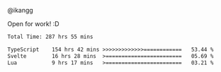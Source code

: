 @ikangg

Open for work! :D

<!--START_SECTION:waka-->

```txt
Total Time: 287 hrs 55 mins

TypeScript    154 hrs 42 mins >>>>>>>>>>>>>============   53.44 %
Svelte        16 hrs 28 mins  >========================   05.69 %
Lua           9 hrs 17 mins   >========================   03.21 %
```

<!--END_SECTION:waka-->
